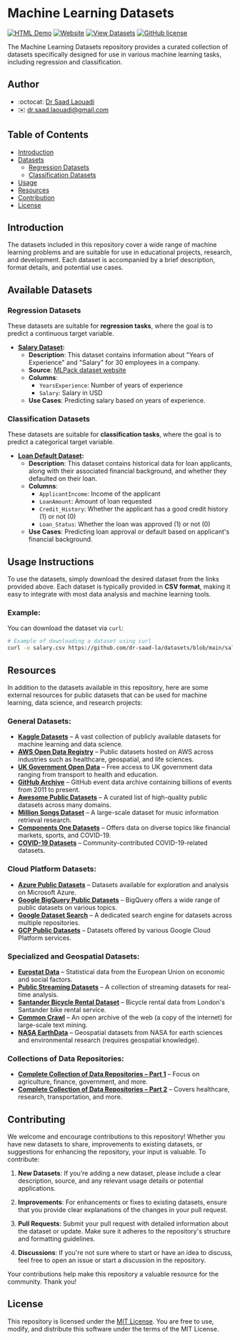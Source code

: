 # Machine Learning Datasets

[![HTML Demo](https://img.shields.io/badge/Demo-HTML%20Shining%20Text-brightgreen)](https://dr-saad-la.github.io/ML-Datasets/index.html)
[![Website](https://img.shields.io/badge/Website-Machine%20Learning%20Repo-blue)](https://dr-saad-la.github.io/ML-Datasets/)
[![View Datasets](https://img.shields.io/badge/View-Datasets%20Here-important)](https://kaggle.com/datasets)
[![GitHub license](https://img.shields.io/github/license/dr-saad-la/ML-Datasets)](https://github.com/dr-saad-la/ML-Datasets/blob/main/LICENSE)


The Machine Learning Datasets repository provides a curated collection of datasets specifically designed for use in various machine learning tasks, including regression and classification.

## Author
- :octocat: [Dr Saad Laouadi](https://github.com/dr-saad-la)
- ✉️ [dr.saad.laouadi@gmail.com](mailto:dr.saad.laouadi@gmail.com)

## Table of Contents

- [Introduction](#introduction)
- [Datasets](#datasets)
  - [Regression Datasets](#regression-datasets)
  - [Classification Datasets](#classification-datasets)
- [Usage](#usage)
- [Resources](#resources)
- [Contribution](#contribution)
- [License](#license)

## Introduction

The datasets included in this repository cover a wide range of machine learning problems and are suitable for use in educational projects, research, and development. Each dataset is accompanied by a brief description, format details, and potential use cases.


## Available Datasets

### Regression Datasets

These datasets are suitable for **regression tasks**, where the goal is to predict a continuous target variable.

- **[Salary Dataset](https://github.com/dr-saad-la/datasets/blob/main/salary.csv):**
  - **Description**: This dataset contains information about "Years of Experience" and "Salary" for 30 employees in a company.
  - **Source**: [MLPack dataset website](https://datasets.mlpack.org/Salary_Data.csv)
  - **Columns**:
    - `YearsExperience`: Number of years of experience
    - `Salary`: Salary in USD
  - **Use Cases**: Predicting salary based on years of experience.

### Classification Datasets

These datasets are suitable for **classification tasks**, where the goal is to predict a categorical target variable.

- **[Loan Default Dataset](https://github.com/dr-saad-la/datasets/blob/main/loan_default.csv):**
  - **Description**: This dataset contains historical data for loan applicants, along with their associated financial background, and whether they defaulted on their loan.
  - **Columns**:
    - `ApplicantIncome`: Income of the applicant
    - `LoanAmount`: Amount of loan requested
    - `Credit_History`: Whether the applicant has a good credit history (1) or not (0)
    - `Loan_Status`: Whether the loan was approved (1) or not (0)
  - **Use Cases**: Predicting loan approval or default based on applicant's financial background.

## Usage Instructions

To use the datasets, simply download the desired dataset from the links provided above. Each dataset is typically provided in **CSV format**, making it easy to integrate with most data analysis and machine learning tools.

### Example:

You can download the dataset via `curl`:

```sh
# Example of downloading a dataset using curl
curl -o salary.csv https://github.com/dr-saad-la/datasets/blob/main/salary.csv
```


## Resources

In addition to the datasets available in this repository, here are some external resources for public datasets that can be used for machine learning, data science, and research projects:

### General Datasets:
- [**Kaggle Datasets**](https://www.kaggle.com/datasets) – A vast collection of publicly available datasets for machine learning and data science.
- [**AWS Open Data Registry**](https://registry.opendata.aws/) – Public datasets hosted on AWS across industries such as healthcare, geospatial, and life sciences.
- [**UK Government Open Data**](https://data.gov.uk/) – Free access to UK government data ranging from transport to health and education.
- [**GitHub Archive**](https://www.gharchive.org/) – GitHub event data archive containing billions of events from 2011 to present.
- [**Awesome Public Datasets**](https://github.com/awesomedata/awesome-public-datasets) – A curated list of high-quality public datasets across many domains.
- [**Million Songs Dataset**](http://millionsongdataset.com) – A large-scale dataset for music information retrieval research.
- [**Components One Datasets**](https://components.one/datasets/) – Offers data on diverse topics like financial markets, sports, and COVID-19.
- [**COVID-19 Datasets**](https://www.reddit.com/r/datasets/comments/n3ph2d/coronavirus_datsets/) – Community-contributed COVID-19-related datasets.

### Cloud Platform Datasets:
- [**Azure Public Datasets**](https://learn.microsoft.com/en-us/azure/open-datasets/catalog/) – Datasets available for exploration and analysis on Microsoft Azure.
- [**Google BigQuery Public Datasets**](https://cloud.google.com/bigquery/public-data/) – BigQuery offers a wide range of public datasets on various topics.
- [**Google Dataset Search**](https://datasetsearch.research.google.com/) – A dedicated search engine for datasets across multiple repositories.
- [**GCP Public Datasets**](https://cloud.google.com/solutions/datasets) – Datasets offered by various Google Cloud Platform services.

### Specialized and Geospatial Datasets:
- [**Eurostat Data**](https://ec.europa.eu/eurostat/data/database) – Statistical data from the European Union on economic and social factors.
- [**Public Streaming Datasets**](https://github.com/ColinEberhardt/awesome-public-streaming-datasets) – A collection of streaming datasets for real-time analysis.
- [**Santander Bicycle Rental Dataset**](https://cycling.data.tfl.gov.uk/) – Bicycle rental data from London's Santander bike rental service.
- [**Common Crawl**](https://commoncrawl.org/) – An open archive of the web (a copy of the internet) for large-scale text mining.
- [**NASA EarthData**](https://search.earthdata.nasa.gov/search) – Geospatial datasets from NASA for earth sciences and environmental research (requires geospatial knowledge).

### Collections of Data Repositories:
- [**Complete Collection of Data Repositories – Part 1**](https://www.kdnuggets.com/2022/04/complete-collection-data-repositories-part-1.html) – Focus on agriculture, finance, government, and more.
- [**Complete Collection of Data Repositories – Part 2**](https://www.kdnuggets.com/2022/04/complete-collection-data-repositories-part-2.html) – Covers healthcare, research, transportation, and more.



## Contributing

We welcome and encourage contributions to this repository! Whether you have new datasets to share, improvements to existing datasets, or suggestions for enhancing the repository, your input is valuable. To contribute:

1. **New Datasets**: If you’re adding a new dataset, please include a clear description, source, and any relevant usage details or potential applications.

2. **Improvements**: For enhancements or fixes to existing datasets, ensure that you provide clear explanations of the changes in your pull request.

3. **Pull Requests**: Submit your pull request with detailed information about the dataset or update. Make sure it adheres to the repository's structure and formatting guidelines.

4. **Discussions**: If you're not sure where to start or have an idea to discuss, feel free to open an issue or start a discussion in the repository.

Your contributions help make this repository a valuable resource for the community. Thank you!

## License

This repository is licensed under the [MIT License](./LICENSE). You are free to use, modify, and distribute this software under the terms of the MIT License.